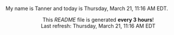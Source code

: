 My name is Tanner and today is Thursday, March 21, 11:16 AM EDT.

<p align="center">This <i>README</i> file is generated <b>every 3 hours</b>!</br>Last refresh: Thursday, March 21, 11:16 AM EDT<br /></p>
